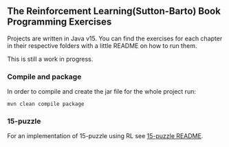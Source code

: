 ## The Reinforcement Learning(Sutton-Barto) Book Programming Exercises 

Projects are written in Java v15. You can find the exercises for each 
chapter in their respective folders with a little README on how to run them.

This is still a work in progress.

### Compile and package
In order to compile and create the jar file for the whole project run:
```shell
mvn clean compile package
```

### 15-puzzle 
For an implementation of 15-puzzle using RL see 
[15-puzzle README](src/main/java/com/github/amshali/rl/fifteen/README.md).
